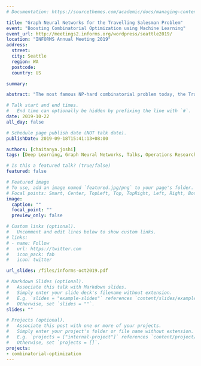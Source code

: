 ```yaml
---
# Documentation: https://sourcethemes.com/academic/docs/managing-content/

title: "Graph Neural Networks for the Travelling Salesman Problem"
event: "Boosting Combinatorial Optimization using Machine Learning"
event_url: http://meetings2.informs.org/wordpress/seattle2019/
location: "INFORMS Annual Meeting 2019"
address:
  street:
  city: Seattle
  region: WA
  postcode:
  country: US

summary: 

abstract: "The most famous NP-hard combinatorial problem today, the Travelling Salesman Problem, is intractable to solve optimally at large scale. In practice, existing techniques such as Concorde can efficiently solve TSP up to thousands of nodes. This talk introduces a recent line of work from the deep learning community to directly ‘learn’ good heuristics for TSP using neural networks. Our approach uses Graph ConvNets to operate on the graph structure of problem instances and is highly parallelizable, making it a promising direction for learning combinatorial optimization at large scale."

# Talk start and end times.
#   End time can optionally be hidden by prefixing the line with `#`.
date: 2019-10-22
all_day: false

# Schedule page publish date (NOT talk date).
publishDate: 2019-09-18T15:41:13+08:00

authors: [chaitanya.joshi]
tags: [Deep Learning, Graph Neural Networks, Talks, Operations Research, Combinatorial Optimization]

# Is this a featured talk? (true/false)
featured: false

# Featured image
# To use, add an image named `featured.jpg/png` to your page's folder. 
# Focal points: Smart, Center, TopLeft, Top, TopRight, Left, Right, BottomLeft, Bottom, BottomRight.
image:
  caption: ""
  focal_point: ""
  preview_only: false

# Custom links (optional).
#   Uncomment and edit lines below to show custom links.
# links:
# - name: Follow
#   url: https://twitter.com
#   icon_pack: fab
#   icon: twitter

url_slides: /files/informs-oct2019.pdf

# Markdown Slides (optional).
#   Associate this talk with Markdown slides.
#   Simply enter your slide deck's filename without extension.
#   E.g. `slides = "example-slides"` references `content/slides/example-slides.md`.
#   Otherwise, set `slides = ""`.
slides: ""

# Projects (optional).
#   Associate this post with one or more of your projects.
#   Simply enter your project's folder or file name without extension.
#   E.g. `projects = ["internal-project"]` references `content/project/deep-learning/index.md`.
#   Otherwise, set `projects = []`.
projects:
- combinatorial-optimization
---
```

